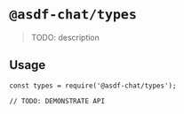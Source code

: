 # `@asdf-chat/types`

> TODO: description

## Usage

```
const types = require('@asdf-chat/types');

// TODO: DEMONSTRATE API
```
